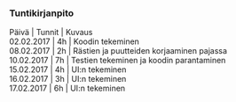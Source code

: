### Tuntikirjanpito
Päivä | Tunnit | Kuvaus  
02.02.2017 | 4h | Koodin tekeminen  
08.02.2017 | 2h | Rästien ja puutteiden korjaaminen pajassa  
10.02.2017 | 7h | Testien tekeminen ja koodin parantaminen  
15.02.2017 | 4h | UI:n tekeminen  
16.02.2017 | 3h | UI:n tekeminen  
17.02.2017 | 6h | UI:n tekeminen
